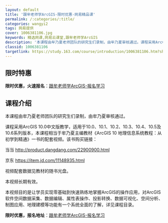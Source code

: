 ```yaml
---
layout: default
title: '跟牟老师学ArcGIS-限时优惠-网易精品课'
permalink: /:categories/:title/
categories: wangyi2
tags: 网易提供
cover: 1006381106.jpg
keywords: 精选网课,网易云课堂,跟牟老师学ArcGIS
description: '本课程由牟乃夏老师团队的研究生们录制，由牟乃夏审核通过。课程采用ArcGIS10.0中文版教学，适用于10.0、10.1'
classid: 1006381106
targetlink: https://study.163.com/course/introduction/1006381106.htm?share=1&shareId=1025206652&utm_campaign=share&utm_medium=iphoneShare&utm_source=&utm_u=1025206652
---
```


## 限时特惠

**限时优惠，火速报名**：[跟牟老师学ArcGIS-报名学习](https://study.163.com/course/introduction/1006381106.htm?share=1&shareId=1025206652&utm_campaign=share&utm_medium=iphoneShare&utm_source=&utm_u=1025206652)

## 课程介绍

本课程由牟乃夏老师团队的研究生们录制，由牟乃夏审核通过。

课程采用ArcGIS 10.0中文版教学，适用于10.0、10.1、10.2、10.3、10.4、10.5及10.6系列版本，本课程相当于牟乃夏主编教材《ArcGIS 10 地理信息系统教程：从初学到精通》一书的配套视频。该书购买链接：

当当 http://product.dangdang.com/22900900.html 

京东 https://item.jd.com/11148935.html

视频配套数据见教材的随书光盘。

本视频长期有效。

本视频目的是让学员实现零基础到快速熟练地掌握ArcGIS的操作应用，对ArcGIS软件空间数据采集、数据编辑、属性表操作、投影转换、数据可视化、空间分析、制图应用、地理建模等功能有一个系统全面的了解，详见课程目录。

**限时优惠，报名地址**：[跟牟老师学ArcGIS-报名学习](https://study.163.com/course/introduction/1006381106.htm?share=1&shareId=1025206652&utm_campaign=share&utm_medium=iphoneShare&utm_source=&utm_u=1025206652)

